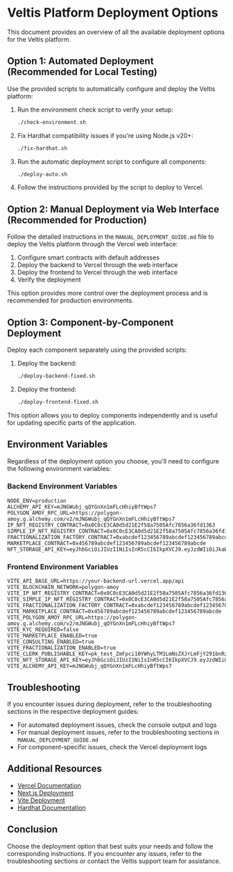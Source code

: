 # Veltis Platform Deployment Options

This document provides an overview of all the available deployment options for the Veltis platform.

## Option 1: Automated Deployment (Recommended for Local Testing)

Use the provided scripts to automatically configure and deploy the Veltis platform:

1. Run the environment check script to verify your setup:
   ```bash
   ./check-environment.sh
   ```

2. Fix Hardhat compatibility issues if you're using Node.js v20+:
   ```bash
   ./fix-hardhat.sh
   ```

3. Run the automatic deployment script to configure all components:
   ```bash
   ./deploy-auto.sh
   ```

4. Follow the instructions provided by the script to deploy to Vercel.

## Option 2: Manual Deployment via Web Interface (Recommended for Production)

Follow the detailed instructions in the `MANUAL_DEPLOYMENT_GUIDE.md` file to deploy the Veltis platform through the Vercel web interface:

1. Configure smart contracts with default addresses
2. Deploy the backend to Vercel through the web interface
3. Deploy the frontend to Vercel through the web interface
4. Verify the deployment

This option provides more control over the deployment process and is recommended for production environments.

## Option 3: Component-by-Component Deployment

Deploy each component separately using the provided scripts:

1. Deploy the backend:
   ```bash
   ./deploy-backend-fixed.sh
   ```

2. Deploy the frontend:
   ```bash
   ./deploy-frontend-fixed.sh
   ```

This option allows you to deploy components independently and is useful for updating specific parts of the application.

## Environment Variables

Regardless of the deployment option you choose, you'll need to configure the following environment variables:

### Backend Environment Variables

```
NODE_ENV=production
ALCHEMY_API_KEY=mJNGWubj_qQYGnXn1mFLcHhiyBftWps7
POLYGON_AMOY_RPC_URL=https://polygon-amoy.g.alchemy.com/v2/mJNGWubj_qQYGnXn1mFLcHhiyBftWps7
IP_NFT_REGISTRY_CONTRACT=0x0C0cE3CA0d5d21E2f58a7505Afc7856a36fd1363
SIMPLE_IP_NFT_REGISTRY_CONTRACT=0x0C0cE3CA0d5d21E2f58a7505Afc7856a36fd1363
FRACTIONALIZATION_FACTORY_CONTRACT=0xabcdef123456789abcdef123456789abcdef1234
MARKETPLACE_CONTRACT=0x456789abcdef123456789abcdef123456789abcde
NFT_STORAGE_API_KEY=eyJhbGciOiJIUzI1NiIsInR5cCI6IkpXVCJ9.eyJzdWIiOiJkaWQ6ZXRocjoweEZFMTI3RDI3MzlhNzJCNDM3RjM3N2M1ODFjMTI5NjY4QjcwMDRFMzAiLCJpc3MiOiJuZnQtc3RvcmFnZSIsImlhdCI6MTY5MzQyMDI5MzI3MCwibmFtZSI6IlZlbHRpcyJ9.Nh7D7oRPHEWmA9jKrULG0d7DQZnXYi_bBwQpKQkXNwA
```

### Frontend Environment Variables

```
VITE_API_BASE_URL=https://your-backend-url.vercel.app/api
VITE_BLOCKCHAIN_NETWORK=polygon-amoy
VITE_IP_NFT_REGISTRY_CONTRACT=0x0C0cE3CA0d5d21E2f58a7505Afc7856a36fd1363
VITE_SIMPLE_IP_NFT_REGISTRY_CONTRACT=0x0C0cE3CA0d5d21E2f58a7505Afc7856a36fd1363
VITE_FRACTIONALIZATION_FACTORY_CONTRACT=0xabcdef123456789abcdef123456789abcdef1234
VITE_MARKETPLACE_CONTRACT=0x456789abcdef123456789abcdef123456789abcde
VITE_POLYGON_AMOY_RPC_URL=https://polygon-amoy.g.alchemy.com/v2/mJNGWubj_qQYGnXn1mFLcHhiyBftWps7
VITE_KYC_REQUIRED=false
VITE_MARKETPLACE_ENABLED=true
VITE_CONSULTING_ENABLED=true
VITE_FRACTIONALIZATION_ENABLED=true
VITE_CLERK_PUBLISHABLE_KEY=pk_test_ZmFpci10YWhyLTM1LmNsZXJrLmFjY291bnRzLmRldiQ
VITE_NFT_STORAGE_API_KEY=eyJhbGciOiJIUzI1NiIsInR5cCI6IkpXVCJ9.eyJzdWIiOiJkaWQ6ZXRocjoweEZFMTI3RDI3MzlhNzJCNDM3RjM3N2M1ODFjMTI5NjY4QjcwMDRFMzAiLCJpc3MiOiJuZnQtc3RvcmFnZSIsImlhdCI6MTY5MzQyMDI5MzI3MCwibmFtZSI6IlZlbHRpcyJ9.Nh7D7oRPHEWmA9jKrULG0d7DQZnXYi_bBwQpKQkXNwA
VITE_ALCHEMY_API_KEY=mJNGWubj_qQYGnXn1mFLcHhiyBftWps7
```

## Troubleshooting

If you encounter issues during deployment, refer to the troubleshooting sections in the respective deployment guides:

- For automated deployment issues, check the console output and logs
- For manual deployment issues, refer to the troubleshooting sections in `MANUAL_DEPLOYMENT_GUIDE.md`
- For component-specific issues, check the Vercel deployment logs

## Additional Resources

- [Vercel Documentation](https://vercel.com/docs)
- [Next.js Deployment](https://nextjs.org/docs/deployment)
- [Vite Deployment](https://vitejs.dev/guide/static-deploy.html)
- [Hardhat Documentation](https://hardhat.org/hardhat-runner/docs/getting-started)

## Conclusion

Choose the deployment option that best suits your needs and follow the corresponding instructions. If you encounter any issues, refer to the troubleshooting sections or contact the Veltis support team for assistance. 